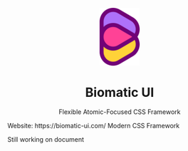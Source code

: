<p align="center">
  <img width=18% src="https://raw.githubusercontent.com/BioMaRu/biomatic/readme-resource/readme-images/logo.png">
</p>

<h1 align="center">Biomatic UI</h1>
<p align="center">Flexible Atomic-Focused CSS Framework</p>
Website: https://biomatic-ui.com/
Modern CSS Framework

Still working on document
